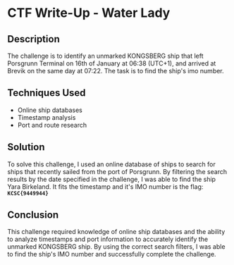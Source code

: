 # CTF Write-Up - Water Lady

## Description

The challenge is to identify an unmarked KONGSBERG ship that left Porsgrunn Terminal on 16th of January at 06:38 (UTC+1), and arrived at Brevik on the same day at 07:22. The task is to find the ship's imo number.

## Techniques Used

- Online ship databases
- Timestamp analysis
- Port and route research

## Solution

To solve this challenge, I used an online database of ships to search for ships that recently sailed from the port of Porsgrunn. By filtering the search results by the date specified in the challenge, I was able to find the ship Yara Birkeland. It fits the timestamp and it's IMO number is the flag: **`KCSC{9449944}`**

## Conclusion

This challenge required knowledge of online ship databases and the ability to analyze timestamps and port information to accurately identify the unmarked KONGSBERG ship. By using the correct search filters, I was able to find the ship's IMO number and successfully complete the challenge.
